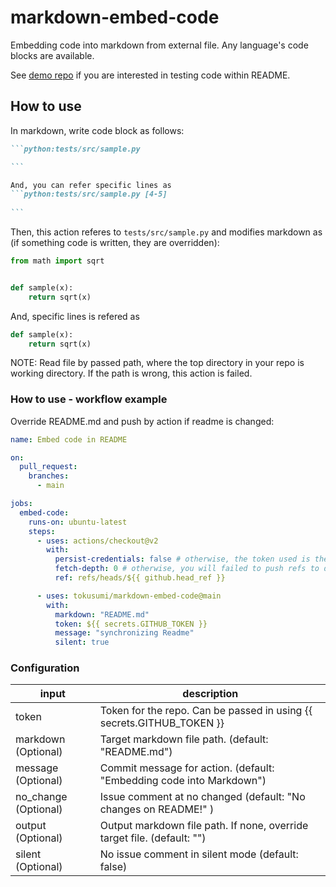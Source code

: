 # markdown-embed-code

Embedding code into markdown from external file.
Any language's code blocks are available.

See [demo repo](https://github.com/tokusumi/readme-code-testing) if you are interested in testing code within README.

## How to use

In markdown, write code block as follows:

````markdown
```python:tests/src/sample.py

```

And, you can refer specific lines as
```python:tests/src/sample.py [4-5]
 
```
````

Then, this action referes to `tests/src/sample.py` and modifies markdown as (if something code is written, they are overridden):

```python:tests/src/sample.py
from math import sqrt


def sample(x):
    return sqrt(x)

```

And, specific lines is refered as

```python:tests/src/sample.py [4-5]
def sample(x):
    return sqrt(x)
```

NOTE: Read file by passed path, where the top directory in your repo is working directory. If the path is wrong, this action is failed.

### How to use - workflow example

Override README.md and push by action if readme is changed:

```yaml
name: Embed code in README

on:
  pull_request:
    branches:
      - main

jobs:
  embed-code:
    runs-on: ubuntu-latest
    steps:
      - uses: actions/checkout@v2
        with:
          persist-credentials: false # otherwise, the token used is the GITHUB_TOKEN, instead of your personal token
          fetch-depth: 0 # otherwise, you will failed to push refs to dest repo
          ref: refs/heads/${{ github.head_ref }}

      - uses: tokusumi/markdown-embed-code@main
        with:
          markdown: "README.md"
          token: ${{ secrets.GITHUB_TOKEN }}
          message: "synchronizing Readme"
          silent: true
```

### Configuration

| input                | description                                                             |
| -------------------- | ----------------------------------------------------------------------- |
| token                | Token for the repo. Can be passed in using {{ secrets.GITHUB_TOKEN }}   |
| markdown (Optional)  | Target markdown file path. (default: "README.md")                       |
| message (Optional)   | Commit message for action. (default: "Embedding code into Markdown")    |
| no_change (Optional) | Issue comment at no changed (default: "No changes on README!" )         |
| output (Optional)    | Output markdown file path. If none, override target file. (default: "") |
| silent (Optional)    | No issue comment in silent mode (default: false)                        |
